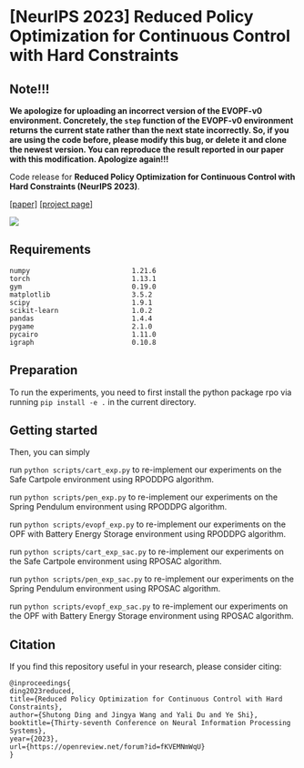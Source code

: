 # [NeurIPS 2023] Reduced Policy Optimization for Continuous Control with Hard Constraints

## **Note!!!**
**We apologize for uploading an incorrect version of the EVOPF-v0 environment. Concretely, the ```step``` function of the EVOPF-v0 environment returns the current state rather than the next state incorrectly. So, if you are using the code before, please modify this bug, or delete it and clone the newest version. You can reproduce the result reported in our paper with this modification. Apologize again!!!**

Code release for **Reduced Policy Optimization for Continuous Control with Hard Constraints (NeurIPS 2023)**.

[[paper]](#) [[project page]](#)

![](./img/RPO_pipeline.jpg)

## Requirements
```
numpy                         1.21.6
torch                         1.13.1
gym                           0.19.0
matplotlib                    3.5.2
scipy                         1.9.1
scikit-learn                  1.0.2
pandas                        1.4.4
pygame                        2.1.0
pycairo                       1.11.0
igraph                        0.10.8
```
## Preparation

To run the experiments, you need to first install the python package rpo via running `pip install -e .` in the current directory.

## Getting started
Then, you can simply 

run `python scripts/cart_exp.py` to re-implement our experiments on the Safe Cartpole environment using RPODDPG algorithm.

run `python scripts/pen_exp.py` to re-implement our experiments on the Spring Pendulum environment using RPODDPG algorithm.

run `python scripts/evopf_exp.py` to re-implement our experiments on the OPF with Battery Energy Storage environment using RPODDPG algorithm.

run `python scripts/cart_exp_sac.py` to re-implement our experiments on the Safe Cartpole environment using RPOSAC algorithm.

run `python scripts/pen_exp_sac.py` to re-implement our experiments on the Spring Pendulum environment using RPOSAC algorithm.

run `python scripts/evopf_exp_sac.py` to re-implement our experiments on the OPF with Battery Energy Storage environment using RPOSAC algorithm.

## Citation
If you find this repository useful in your research, please consider citing:

```
@inproceedings{
ding2023reduced,
title={Reduced Policy Optimization for Continuous Control with Hard Constraints},
author={Shutong Ding and Jingya Wang and Yali Du and Ye Shi},
booktitle={Thirty-seventh Conference on Neural Information Processing Systems},
year={2023},
url={https://openreview.net/forum?id=fKVEMNmWqU}
}
